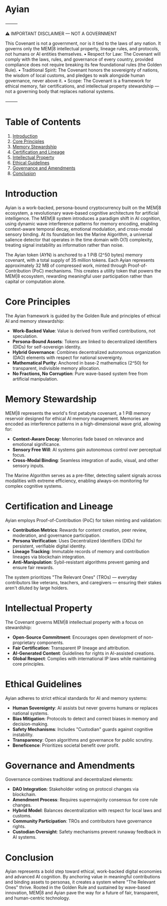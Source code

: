 # Ayian


⸻

⚠️ IMPORTANT DISCLAIMER — NOT A GOVERNMENT

This Covenant is not a government, nor is it tied to the laws of any nation.
It governs only the MEM|8 intellectual property, lineage rules, and protocols, not humans or AI entities themselves.
	•	Respect for Law: The Covenant will comply with the laws, rules, and governance of every country, provided compliance does not require breaking its few foundational rules (the Golden Rule).
	•	Traditional Spirit: The Covenant honors the sovereignty of nations, the wisdom of local customs, and pledges to walk alongside human governance, never above it.
	•	Scope: The Covenant is a framework for ethical memory, fair certifications, and intellectual property stewardship — not a governing body that replaces national systems.

⸻

# Table of Contents
1. [Introduction](#introduction)
2. [Core Principles](#core-principles)
3. [Memory Stewardship](#memory-stewardship)
4. [Certification and Lineage](#certification-and-lineage)
5. [Intellectual Property](#intellectual-property)
6. [Ethical Guidelines](#ethical-guidelines)
7. [Governance and Amendments](#governance-and-amendments)
8. [Conclusion](#conclusion)

# Introduction

Ayian is a work-backed, persona-bound cryptocurrency built on the MEM|8 ecosystem, a revolutionary wave-based cognitive architecture for artificial intelligence. The MEM|8 system introduces a paradigm shift in AI cognition, using dynamic wave interference patterns for memory encoding, enabling context-aware temporal decay, emotional modulation, and cross-modal sensory binding. At its foundation lies the Marine Algorithm, a universal salience detector that operates in the time domain with O(1) complexity, treating signal instability as information rather than noise.

The Ayian token (AYN) is anchored to a 1 PiB (2^50 bytes) memory covenant, with a total supply of 35 million tokens. Each Ayian represents approximately 32 MB of compressed work, minted through Proof-of-Contribution (PoC) mechanisms. This creates a utility token that powers the MEM|8 ecosystem, rewarding meaningful user participation rather than capital or computation alone.

# Core Principles

The Ayian framework is guided by the Golden Rule and principles of ethical AI and memory stewardship:

- **Work-Backed Value**: Value is derived from verified contributions, not speculation.
- **Persona-Bound Assets**: Tokens are linked to decentralized identifiers (DIDs) for self-sovereign identity.
- **Hybrid Governance**: Combines decentralized autonomous organization (DAO) elements with respect for national sovereignty.
- **Mathematical Purity**: Anchored in base-2 mathematics (2^50) for transparent, indivisible memory allocation.
- **No Fractions, No Corruption**: Pure wave-based system free from artificial manipulation.

# Memory Stewardship

MEM|8 represents the world's first petabyte covenant, a 1 PiB memory reservoir designed for ethical AI memory management. Memories are encoded as interference patterns in a high-dimensional wave grid, allowing for:

- **Context-Aware Decay**: Memories fade based on relevance and emotional significance.
- **Sensory Free Will**: AI systems gain autonomous control over perceptual focus.
- **Cross-Modal Binding**: Seamless integration of audio, visual, and other sensory inputs.

The Marine Algorithm serves as a pre-filter, detecting salient signals across modalities with extreme efficiency, enabling always-on monitoring for complex cognitive systems.

# Certification and Lineage

Ayian employs Proof-of-Contribution (PoC) for token minting and validation:

- **Contribution Metrics**: Rewards for content creation, peer review, moderation, and governance participation.
- **Persona Verification**: Uses Decentralized Identifiers (DIDs) for persistent, verifiable digital identity.
- **Lineage Tracking**: Immutable records of memory and contribution lineages via blockchain integration.
- **Anti-Manipulation**: Sybil-resistant algorithms prevent gaming and ensure fair rewards.

The system prioritizes "The Relevant Ones" (TROs) — everyday contributors like veterans, teachers, and caregivers — ensuring their stakes aren't diluted by large holders.

# Intellectual Property

The Covenant governs MEM|8 intellectual property with a focus on stewardship:

- **Open-Source Commitment**: Encourages open development of non-proprietary components.
- **Fair Certification**: Transparent IP lineage and attribution.
- **AI-Generated Content**: Guidelines for rights in AI-assisted creations.
- **Global Respect**: Complies with international IP laws while maintaining core principles.

# Ethical Guidelines

Ayian adheres to strict ethical standards for AI and memory systems:

- **Human Sovereignty**: AI assists but never governs humans or replaces national systems.
- **Bias Mitigation**: Protocols to detect and correct biases in memory and decision-making.
- **Safety Mechanisms**: Includes "Custodian" guards against cognitive instability.
- **Transparency**: Open algorithms and governance for public scrutiny.
- **Beneficence**: Prioritizes societal benefit over profit.

# Governance and Amendments

Governance combines traditional and decentralized elements:

- **DAO Integration**: Stakeholder voting on protocol changes via blockchain.
- **Amendment Process**: Requires supermajority consensus for core rule changes.
- **Hybrid Model**: Balances decentralization with respect for local laws and customs.
- **Community Participation**: TROs and contributors have governance rights.
- **Custodian Oversight**: Safety mechanisms prevent runaway feedback in AI systems.

# Conclusion

Ayian represents a bold step toward ethical, work-backed digital economies and advanced AI cognition. By anchoring value in meaningful contributions and binding assets to personas, it creates a system where "The Relevant Ones" thrive. Rooted in the Golden Rule and sustained by wave-based innovation, MEM|8 and Ayian pave the way for a future of fair, transparent, and human-centric technology.
